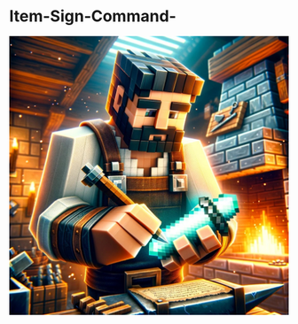 # Item-Sign-Command-

<img src="https://github.com/mvarken/_Command_Item-Sign/blob/main/114A2875-71E6-41C5-8148-30823FD8F4F7.jpeg">